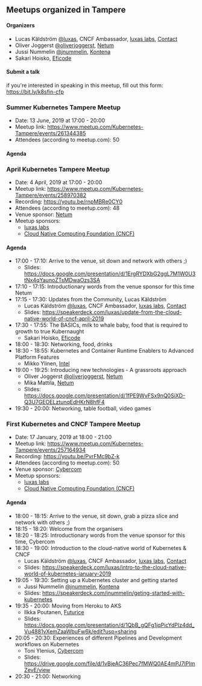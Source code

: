 ## Meetups organized in Tampere

#### Organizers

 - Lucas Käldström [@luxas](https://github.com/luxas), CNCF Ambassador, [luxas labs](https://luxaslabs.com), [Contact](https://www.cncf.io/speaker/luxas)
 - Oliver Joggerst [@oliverjoggerst](https://github.com/oliverjoggerst), [Netum](https://www.netum.fi/)
 - Jussi Nummelin [@jnummelin](https://github.com/jnummelin), [Kontena](https://kontena.io)
 - Sakari Hoisko, [Eficode](https://www.eficode.com/home)

#### Submit a talk

if you're interested in speaking in this meetup, fill out this form: https://bit.ly/k8sfin-cfp

### Summer Kubernetes Tampere Meetup

 - Date: 13 June, 2019 at 17:00 - 20:00
 - Meetup link: https://www.meetup.com/Kubernetes-Tampere/events/261344385
 - Attendees (according to meetup.com): 50


#### Agenda


### April Kubernetes Tampere Meetup

 - Date: 4 April, 2019 at 17:00 - 20:00
 - Meetup link: https://www.meetup.com/Kubernetes-Tampere/events/258970382
 - Recording: https://youtu.be/rnpMBRe0CY0
 - Attendees (according to meetup.com): 48
 - Venue sponsor: [Netum](https://www.netum.fi/)
 - Meetup sponsors:
   - [luxas labs](https://luxaslabs.com)
   - [Cloud Native Computing Foundation (CNCF)](https://www.cncf.io/)

#### Agenda

 - 17:00 - 17:10: Arrive to the venue, sit down and network with others ;) 
   - Slides: https://docs.google.com/presentation/d/1ErgRYDXbG2ggL7M1W0U3tNx4qYaunoZTsMDwaOzs3SA
 - 17:10 - 17:15: Introductionary words from the venue sponsor for this time Netum 
 - 17:15 - 17:30: Updates from the Community, Lucas Käldström 
   - Lucas Käldström [@luxas](https://github.com/luxas), CNCF Ambassador, [luxas labs](https://luxaslabs.com), [Contact](https://www.cncf.io/speaker/luxas)
   - Slides: https://speakerdeck.com/luxas/update-from-the-cloud-native-world-of-cncf-april-2019
 - 17:30 - 17:55: The BASICs, milk to whale baby, food that is required to growth to true Kubernaught 
   - Sakari Hoisko, [Eficode](https://www.eficode.com/home)
 - 18:00 - 18:30: Networking, food, drinks 
 - 18:30 - 18:55: Kubernetes and Container Runtime Enablers to Advanced Platform Features 
   - Mikko Ylinen, [Intel](https://www.intel.com)
 - 19:00 - 19:25: Introducing new technologies - A grassroots approach 
   - Oliver Joggerst [@oliverjoggerst](https://github.com/oliverjoggerst), [Netum](https://www.netum.fi/)
   - Mika Mattila, [Netum](https://www.netum.fi/)
   - Slides: https://docs.google.com/presentation/d/1fPE9WvFSx9nQ0SiXD-Q3U7GEOELztunqEdHKrN8hfF4
 - 19:30 - 20:00: Networking, table football, video games 

### First Kubernetes and CNCF Tampere Meetup

 - Date: 17 January, 2019 at 18:00 - 21:00
 - Meetup link: https://www.meetup.com/Kubernetes-Tampere/events/257164934
 - Recording: https://youtu.be/PvrFMc9bZ-k
 - Attendees (according to meetup.com): 50
 - Venue sponsor: [Cybercom](https://www.cybercom.com/)
 - Meetup sponsors:
   - [luxas labs](https://luxaslabs.com)
   - [Cloud Native Computing Foundation (CNCF)](https://www.cncf.io/)

#### Agenda

 - 18:00 - 18:15: Arrive to the venue, sit down, grab a pizza slice and network with others ;) 
 - 18:15 - 18:20: Welcome from the organisers 
 - 18:20 - 18:25: Introductionary words from the venue sponsor for this time, Cybercom 
 - 18:30 - 19:00: Introduction to the cloud-native world of Kubernetes & CNCF 
   - Lucas Käldström [@luxas](https://github.com/luxas), CNCF Ambassador, [luxas labs](https://luxaslabs.com), [Contact](https://www.cncf.io/speaker/luxas)
   - Slides: https://speakerdeck.com/luxas/intro-to-the-cloud-native-world-of-kubernetes-january-2019
 - 19:05 - 19:30: Setting up a Kubernetes cluster and getting started 
   - Jussi Nummelin [@jnummelin](https://github.com/jnummelin), [Kontena](https://kontena.io)
   - Slides: https://speakerdeck.com/jnummelin/geting-started-with-kubernetes
 - 19:35 - 20:00: Moving from Heroku to AKS 
   - Ilkka Poutanen, [Futurice](https://www.futurice.com/)
   - Slides: https://docs.google.com/presentation/d/1QbB_gQFg1jqPicYdPIz4dd_Vu4881vXemZaaWbuFw6k/edit?usp=sharing
 - 20:05 - 20:30: Experiences of different Pipelines and Development workflows on Kubernetes 
   - Toni Ylenius, [Cybercom](https://www.cybercom.com/)
   - Slides: https://drive.google.com/file/d/1vBjeAC36Pec7fMWQ0AE4mPJ7IPImZevE/view
 - 20:30 - 21:00: Networking 
